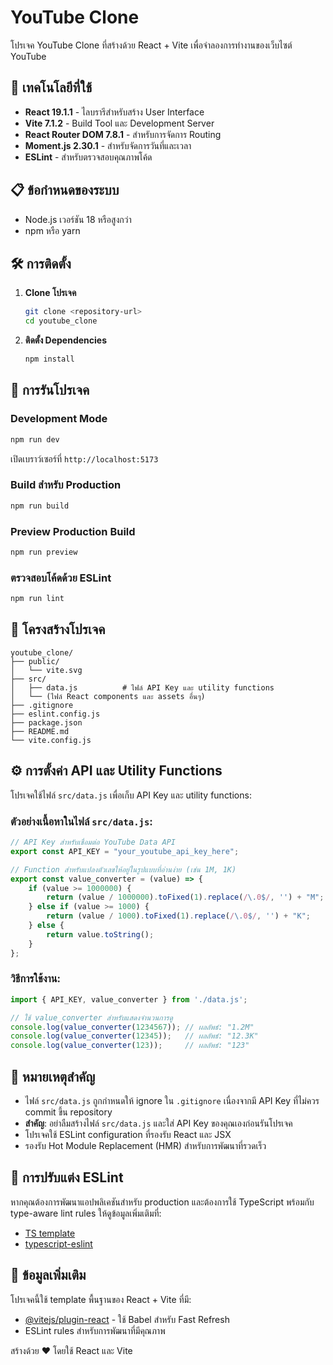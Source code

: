 # YouTube Clone

โปรเจค YouTube Clone ที่สร้างด้วย React + Vite เพื่อจำลองการทำงานของเว็บไซต์ YouTube

## 🚀 เทคโนโลยีที่ใช้

- **React 19.1.1** - ไลบรารีสำหรับสร้าง User Interface
- **Vite 7.1.2** - Build Tool และ Development Server
- **React Router DOM 7.8.1** - สำหรับการจัดการ Routing
- **Moment.js 2.30.1** - สำหรับจัดการวันที่และเวลา
- **ESLint** - สำหรับตรวจสอบคุณภาพโค้ด

## 📋 ข้อกำหนดของระบบ

- Node.js เวอร์ชัน 18 หรือสูงกว่า
- npm หรือ yarn

## 🛠️ การติดตั้ง

1. **Clone โปรเจค**
   ```bash
   git clone <repository-url>
   cd youtube_clone
   ```

2. **ติดตั้ง Dependencies**
   ```bash
   npm install
   ```

## 🚀 การรันโปรเจค

### Development Mode
```bash
npm run dev
```
เปิดเบราว์เซอร์ที่ `http://localhost:5173`

### Build สำหรับ Production
```bash
npm run build
```

### Preview Production Build
```bash
npm run preview
```

### ตรวจสอบโค้ดด้วย ESLint
```bash
npm run lint
```

## 📁 โครงสร้างโปรเจค

```
youtube_clone/
├── public/
│   └── vite.svg
├── src/
│   ├── data.js          # ไฟล์ API Key และ utility functions
│   └── (ไฟล์ React components และ assets อื่นๆ)
├── .gitignore
├── eslint.config.js
├── package.json
├── README.md
└── vite.config.js
```

## ⚙️ การตั้งค่า API และ Utility Functions

โปรเจคใช้ไฟล์ `src/data.js` เพื่อเก็บ API Key และ utility functions:

### ตัวอย่างเนื้อหาในไฟล์ `src/data.js`:
```javascript
// API Key สำหรับเชื่อมต่อ YouTube Data API
export const API_KEY = "your_youtube_api_key_here";

// Function สำหรับแปลงตัวเลขให้อยู่ในรูปแบบที่อ่านง่าย (เช่น 1M, 1K)
export const value_converter = (value) => {
    if (value >= 1000000) {
        return (value / 1000000).toFixed(1).replace(/\.0$/, '') + "M";
    } else if (value >= 1000) {
        return (value / 1000).toFixed(1).replace(/\.0$/, '') + "K";
    } else {
        return value.toString();
    }
};
```

### วิธีการใช้งาน:
```javascript
import { API_KEY, value_converter } from './data.js';

// ใช้ value_converter สำหรับแสดงจำนวนการดู
console.log(value_converter(1234567)); // ผลลัพธ์: "1.2M"
console.log(value_converter(12345));   // ผลลัพธ์: "12.3K"
console.log(value_converter(123));     // ผลลัพธ์: "123"
```

## 📝 หมายเหตุสำคัญ

- ไฟล์ `src/data.js` ถูกกำหนดให้ ignore ใน `.gitignore` เนื่องจากมี API Key ที่ไม่ควร commit ขึ้น repository
- **สำคัญ**: อย่าลืมสร้างไฟล์ `src/data.js` และใส่ API Key ของคุณเองก่อนรันโปรเจค
- โปรเจคใช้ ESLint configuration ที่รองรับ React และ JSX
- รองรับ Hot Module Replacement (HMR) สำหรับการพัฒนาที่รวดเร็ว

## 🔧 การปรับแต่ง ESLint

หากคุณต้องการพัฒนาแอปพลิเคชันสำหรับ production และต้องการใช้ TypeScript พร้อมกับ type-aware lint rules ให้ดูข้อมูลเพิ่มเติมที่:
- [TS template](https://github.com/vitejs/vite/tree/main/packages/create-vite/template-react-ts)
- [typescript-eslint](https://typescript-eslint.io)

## 📄 ข้อมูลเพิ่มเติม

โปรเจคนี้ใช้ template พื้นฐานของ React + Vite ที่มี:
- [@vitejs/plugin-react](https://github.com/vitejs/vite-plugin-react/blob/main/packages/plugin-react) - ใช้ Babel สำหรับ Fast Refresh
- ESLint rules สำหรับการพัฒนาที่มีคุณภาพ


สร้างด้วย ❤️ โดยใช้ React และ Vite
